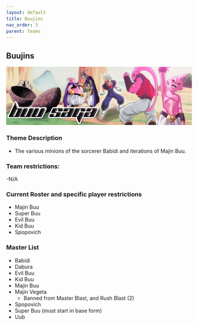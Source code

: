 ```yaml
---
layout: default
title: Buujins
nav_order: 3
parent: Teams
---
```

## Buujins

![](../images/buujins.jpg)

### Theme Description
- The various minions of the sorcerer Babidi and iterations of Majin Buu.

### Team restrictions:
  -N/A

### Current Roster and specific player restrictions

- Majin Buu
- Super Buu
- Evil Buu
- Kid Buu
- Spopovich
  
### Master List
- Babidi
- Dabura
- Evil Buu
- Kid Buu
- Majin Buu
- Majin Vegeta
  - Banned from Master Blast, and Rush Blast (2)
- Spopovich
- Super Buu (must start in base form)
- Uub
